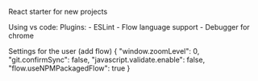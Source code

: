 React starter for new projects

Using vs code:
  Plugins:
    - ESLint
    - Flow language support
    - Debugger for chrome
    
  Settings for the user (add flow)
    {
        "window.zoomLevel": 0,
        "git.confirmSync": false,
        "javascript.validate.enable": false,
        "flow.useNPMPackagedFlow": true
    }
